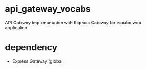 # api_gateway_vocabs
API Gateway implementation with Express Gateway for vocabs web application

# dependency
* Express Gateway (global)
